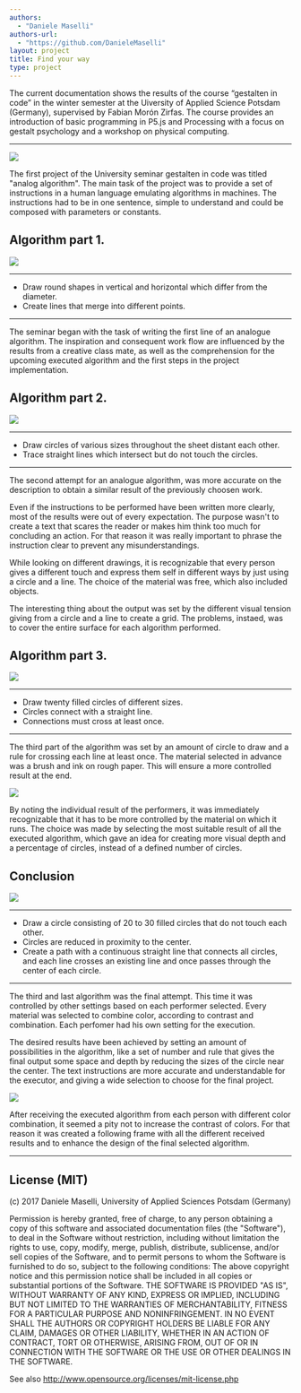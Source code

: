```yaml
--- 
authors: 
  - "Daniele Maselli"
authors-url: 
  - "https://github.com/DanieleMaselli"
layout: project
title: Find your way 
type: project
---
```


The current documentation shows the results of the course “gestalten in code” in the winter semester at the Uiversity of Applied Science Potsdam (Germany), supervised by Fabian Morón Zirfas. The course provides an introduction of basic programming in P5.js and Processing with a focus on gestalt psychology and a workshop on physical computing.

---


![](./splash.png)


The first project of the University seminar gestalten in code was titled "analog algorithm". 
The main task of the project was to provide a set of instructions in a human language emulating algorithms in machines. The instructions had to be in one sentence, simple to understand and could be composed with parameters or constants.

## Algorithm part 1.


![](./assets/images/algo-1.png)

---
 * Draw round shapes in vertical and horizontal which differ from the diameter. 
 * Create lines that merge into different points.
---


The seminar began with the task of writing the first line of an analogue algorithm. The inspiration and consequent work flow are influenced by the results from a creative class mate, as well as the comprehension for the upcoming executed algorithm and the first steps in the project implementation.




## Algorithm part 2.




![](./assets/images/algo-2.png)

---
* Draw circles of various sizes throughout the sheet distant each other. 
* Trace straight lines which intersect but do not touch the circles.
---

The second attempt for an analogue algorithm, was more accurate on the description to obtain a similar result of the previously choosen work. 

Even if the instructions to be performed have been written more clearly, most of the results were out of every expectation. The purpose wasn't to create a text that scares the reader or makes him think too much for concluding an action. For that reason it was really important to phrase the instruction clear to prevent any misunderstandings.

While looking on different drawings, it is recognizable that every person gives a different touch and express them self in different ways by just using a circle and a line. The choice of the material was free, which also included objects. 

The interesting thing about the output was set by the different visual tension giving from a circle and a line to create a grid. The problems, instaed, was to cover the entire surface for each algorithm performed.

## Algorithm part 3.


![](./assets/images/algo-3.png)

---
* Draw twenty filled circles of different sizes.
* Circles connect with a straight line.
* Connections must cross at least once.
---

The third part of the algorithm was set by an amount of circle to draw and a rule for crossing each line at least once. The material selected in advance was a brush and ink on rough paper. This will ensure a more controlled result at the end. 


![](./assets/images/algo-4.png)


By noting the individual result of the performers, it was immediately recognizable that it has to be more controlled by the material on which it runs. The choice was made by selecting the most suitable result of all the executed algorithm, which gave an idea for creating more visual depth and a percentage of circles, instead of a defined number of circles.



## Conclusion

![](./assets/images/algo-5.png)

---
* Draw a circle consisting of 20 to 30 filled circles that do not touch each other.
* Circles are reduced in proximity to the center.
* Create a path with a continuous straight line that connects all circles, and each line crosses an existing line and once passes through the center of each circle.
---


The third and last algorithm was the final attempt. This time it was controlled by other settings based on each performer selected. Every material was selected to combine color, according to contrast and combination. 
Each perfomer had his own setting for the execution.   

The desired results have been achieved by setting an amount of possibilities in the algorithm, like a set of number and rule that gives the final output some space and depth by reducing the sizes of the circle near the center. The text instructions are more accurate and understandable for the executor, and giving a wide selection to choose for the final project.

![](./assets/images/algo-end.png)

After receiving the executed algorithm from each person with different color combination, it seemed a pity not to increase the contrast of colors. For that reason it was created a following frame with all the different received results and to enhance the design of the final selected algorithm.

---------------------------------------

## License (MIT)

(c) 2017 Daniele Maselli, University of Applied Sciences Potsdam (Germany)

Permission is hereby granted, free of charge, to any person obtaining a copy of this software and associated documentation files (the "Software"), to deal in the Software without restriction, including without limitation the rights to use, copy, modify, merge, publish, distribute, sublicense, and/or sell copies of the Software, and to permit persons to whom the Software is furnished to do so, subject to the following conditions:
The above copyright notice and this permission notice shall be included in all copies or substantial portions of the Software.
THE SOFTWARE IS PROVIDED "AS IS", WITHOUT WARRANTY OF ANY KIND, EXPRESS OR IMPLIED, INCLUDING BUT NOT LIMITED TO THE WARRANTIES OF MERCHANTABILITY, FITNESS FOR A PARTICULAR PURPOSE AND NONINFRINGEMENT. IN NO EVENT SHALL THE AUTHORS OR COPYRIGHT HOLDERS BE LIABLE FOR ANY CLAIM, DAMAGES OR OTHER LIABILITY, WHETHER IN AN ACTION OF CONTRACT, TORT OR OTHERWISE, ARISING FROM, OUT OF OR IN CONNECTION WITH THE SOFTWARE OR THE USE OR OTHER DEALINGS IN THE SOFTWARE.

See also http://www.opensource.org/licenses/mit-license.php
